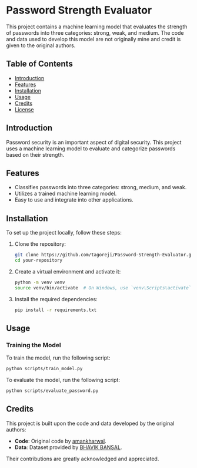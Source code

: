 # Password Strength Evaluator

This project contains a machine learning model that evaluates the strength of passwords into three categories: strong, weak, and medium. The code and data used to develop this model are not originally mine and credit is given to the original authors.

## Table of Contents
- [Introduction](#introduction)
- [Features](#features)
- [Installation](#installation)
- [Usage](#usage)
- [Credits](#credits)
- [License](#license)

## Introduction
Password security is an important aspect of digital security. This project uses a machine learning model to evaluate and categorize passwords based on their strength. 

## Features
- Classifies passwords into three categories: strong, medium, and weak.
- Utilizes a trained machine learning model.
- Easy to use and integrate into other applications.

## Installation
To set up the project locally, follow these steps:

1. Clone the repository:
    ```sh
    git clone https://github.com/tagoreji/Password-Strength-Evaluator.git
    cd your-repository
    ```

2. Create a virtual environment and activate it:
    ```sh
    python -m venv venv
    source venv/bin/activate  # On Windows, use `venv\Scripts\activate`
    ```

3. Install the required dependencies:
    ```sh
    pip install -r requirements.txt
    ```

## Usage

### Training the Model
To train the model, run the following script:
```sh
python scripts/train_model.py
```

To evaluate the model, run the following script:
```sh
python scripts/evaluate_password.py
```


## Credits

This project is built upon the code and data developed by the original authors:

- **Code**: Original code by [amankharwal](https://thecleverprogrammer.com/2022/08/22/password-strength-checker-with-machine-learning/).
- **Data**: Dataset provided by [BHAVIK BANSAL](https://www.kaggle.com/datasets/bhavikbb/password-strength-classifier-dataset).

Their contributions are greatly acknowledged and appreciated.

